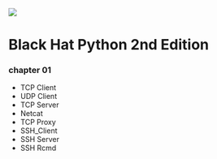 

![](https://d1b14unh5d6w7g.cloudfront.net/1593275900.01.S001.LXXXXXXX.jpg?Expires=1649965149&Signature=JM1CvXXxMWPrmbJ7o01klwizdp6ehoUh0OR6ui0tWaXDq3~G30u3Z40ATHB1OXJ4~FT2mC3hskHvhONgv52xCZ5w146obYCfFJL1trIdULXDvw8Ue0cWftZgeT82dq6mK~yOug9k29pLMl4Y~AAKPtNJxRG7scfXE4KV6NoCJmg_&Key-Pair-Id=APKAIUO27P366FGALUMQ)


# Black Hat Python 2nd Edition 
### chapter 01
- TCP Client
- UDP Client
- TCP Server
- Netcat
- TCP Proxy
- SSH_Client
- SSH Server
- SSH Rcmd
